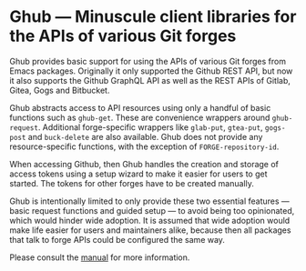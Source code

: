 Ghub — Minuscule client libraries for the APIs of various Git forges
====================================================================

Ghub provides basic support for using the APIs of various Git forges
from Emacs packages.  Originally it only supported the Github REST
API, but now it also supports the Github GraphQL API as well as the
REST APIs of Gitlab, Gitea, Gogs and Bitbucket.

Ghub abstracts access to API resources using only a handful of basic
functions such as `ghub-get`.  These are convenience wrappers around
`ghub-request`.  Additional forge-specific wrappers like `glab-put`,
`gtea-put`, `gogs-post` and `buck-delete` are also available.  Ghub
does not provide any resource-specific functions, with the exception
of `FORGE-repository-id`.

When accessing Github, then Ghub handles the creation and storage of
access tokens using a setup wizard to make it easier for users to get
started.  The tokens for other forges have to be created manually.

Ghub is intentionally limited to only provide these two essential
features — basic request functions and guided setup — to avoid being
too opinionated, which would hinder wide adoption.  It is assumed that
wide adoption would make life easier for users and maintainers alike,
because then all packages that talk to forge APIs could be configured
the same way.

Please consult the [manual](https://magit.vc/manual/ghub) for more
information.
